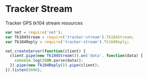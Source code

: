 # Tracker Stream

Tracker GPS tk104 stream resources

```js
var net = require('net');
var Tk104Stream = require('tracker-stream').Tk104Stream;
var Tk104Reply = require('tracker-stream').Tk104Reply;

net.createServer(function(client) {
  client.pipe(new Tk104Stream()).on('data', function(data) {
    console.log(JSON.parse(data));
  }).pipe(new Tk104Reply()).pipe(client);
}).listen(9000);
```
